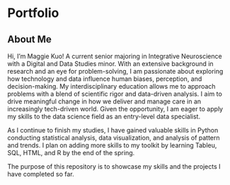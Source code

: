 # Portfolio
## About Me
Hi, I’m Maggie Kuo! A current senior majoring in Integrative Neuroscience with a Digital and Data Studies minor. With an extensive background in research and an eye for problem-solving, I am passionate about exploring how technology and data influence human biases, perception, and decision-making. My interdisciplinary education allows me to approach problems with a blend of scientific rigor and data-driven analysis. I aim to drive meaningful change in how we deliver and manage care in an increasingly tech-driven world. Given the opportunity, I am eager to apply my skills to the data science field as an entry-level data specialist. 

As I continue to finish my studies, I have gained valuable skills in Python conducting statistical analysis, data visualization, and analysis of pattern and trends. I plan on adding more skills to my toolkit by learning Tableu, SQL, HTML, and R by the end of the spring. 

The purpose of this repository is to showcase my skills and the projects I have completed so far.
